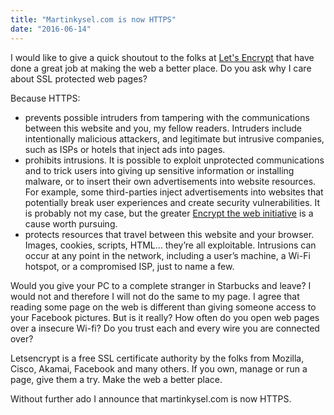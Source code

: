 ```yaml
---
title: "Martinkysel.com is now HTTPS"
date: "2016-06-14"
---
```


I would like to give a quick shoutout to the folks at [Let's Encrypt](https://letsencrypt.org/) that have done a great job at making the web a better place. Do you ask why I care about SSL protected web pages?

Because HTTPS:

- prevents possible intruders from tampering with the communications between this website and you, my fellow readers. Intruders include intentionally malicious attackers, and legitimate but intrusive companies, such as ISPs or hotels that inject ads into pages.
- prohibits intrusions. It is possible to exploit unprotected communications and to trick users into giving up sensitive information or installing malware, or to insert their own advertisements into website resources. For example, some third-parties inject advertisements into websites that potentially break user experiences and create security vulnerabilities. It is probably not my case, but the greater [Encrypt the web initiative](https://www.eff.org/encrypt-the-web) is a cause worth pursuing.
- protects resources that travel between this website and your browser. Images, cookies, scripts, HTML… they’re all exploitable. Intrusions can occur at any point in the network, including a user’s machine, a Wi-Fi hotspot, or a compromised ISP, just to name a few.

Would you give your PC to a complete stranger in Starbucks and leave? I would not and therefore I will not do the same to my page. I agree that reading some page on the web is different than giving someone access to your Facebook pictures. But is it really? How often do you open web pages over a insecure Wi-fi? Do you trust each and every wire you are connected over?

Letsencrypt is a free SSL certificate authority by the folks from Mozilla, Cisco, Akamai, Facebook and many others. If you own, manage or run a page, give them a try. Make the web a better place.

Without further ado I announce that martinkysel.com is now HTTPS.
